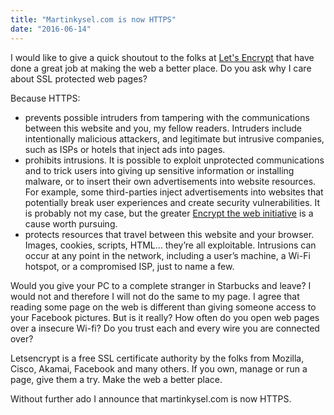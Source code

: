 ```yaml
---
title: "Martinkysel.com is now HTTPS"
date: "2016-06-14"
---
```


I would like to give a quick shoutout to the folks at [Let's Encrypt](https://letsencrypt.org/) that have done a great job at making the web a better place. Do you ask why I care about SSL protected web pages?

Because HTTPS:

- prevents possible intruders from tampering with the communications between this website and you, my fellow readers. Intruders include intentionally malicious attackers, and legitimate but intrusive companies, such as ISPs or hotels that inject ads into pages.
- prohibits intrusions. It is possible to exploit unprotected communications and to trick users into giving up sensitive information or installing malware, or to insert their own advertisements into website resources. For example, some third-parties inject advertisements into websites that potentially break user experiences and create security vulnerabilities. It is probably not my case, but the greater [Encrypt the web initiative](https://www.eff.org/encrypt-the-web) is a cause worth pursuing.
- protects resources that travel between this website and your browser. Images, cookies, scripts, HTML… they’re all exploitable. Intrusions can occur at any point in the network, including a user’s machine, a Wi-Fi hotspot, or a compromised ISP, just to name a few.

Would you give your PC to a complete stranger in Starbucks and leave? I would not and therefore I will not do the same to my page. I agree that reading some page on the web is different than giving someone access to your Facebook pictures. But is it really? How often do you open web pages over a insecure Wi-fi? Do you trust each and every wire you are connected over?

Letsencrypt is a free SSL certificate authority by the folks from Mozilla, Cisco, Akamai, Facebook and many others. If you own, manage or run a page, give them a try. Make the web a better place.

Without further ado I announce that martinkysel.com is now HTTPS.
